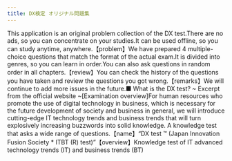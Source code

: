 ```yaml
---
title: DX検定 オリジナル問題集
---
```


This application is an original problem collection of the DX test.There are no ads, so you can concentrate on your studies.It can be used offline, so you can study anytime, anywhere.【problem】We have prepared 4 multiple-choice questions that match the format of the actual exam.It is divided into genres, so you can learn in order.You can also ask questions in random order in all chapters.【review】You can check the history of the questions you have taken and review the questions you got wrong.【remarks】We will continue to add more issues in the future.■ What is the DX test? ~ Excerpt from the official website ~[Examination overview]For human resources who promote the use of digital technology in business, which is necessary for the future development of society and business in general, we will introduce cutting-edge IT technology trends and business trends that will turn explosively increasing buzzwords into solid knowledge. A knowledge test that asks a wide range of questions.【name】“DX test ™ (Japan Innovation Fusion Society * ITBT (R) test)”【overview】Knowledge test of IT advanced technology trends (IT) and business trends (BT)